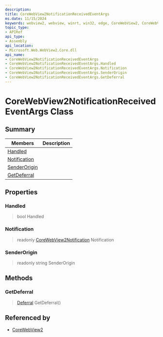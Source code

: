 ```yaml
---
description: 
title: CoreWebView2NotificationReceivedEventArgs
ms.date: 11/15/2024
keywords: webview2, webview, winrt, win32, edge, CoreWebView2, CoreWebView2Controller, browser control, edge html, CoreWebView2NotificationReceivedEventArgs
topic_type:
- APIRef
api_type:
- Assembly
api_location:
- Microsoft.Web.WebView2.Core.dll
api_name:
- CoreWebView2NotificationReceivedEventArgs
- CoreWebView2NotificationReceivedEventArgs.Handled
- CoreWebView2NotificationReceivedEventArgs.Notification
- CoreWebView2NotificationReceivedEventArgs.SenderOrigin
- CoreWebView2NotificationReceivedEventArgs.GetDeferral
---
```


# CoreWebView2NotificationReceivedEventArgs Class



## Summary

Members|Description
--|--
[Handled](#handled) | 
[Notification](#notification) | 
[SenderOrigin](#senderorigin) | 
[GetDeferral](#getdeferral) | 

## Properties

### Handled

>  bool Handled

### Notification

> readonly  [CoreWebView2Notification](corewebview2notification.md) Notification

### SenderOrigin

> readonly  string SenderOrigin



## Methods

### GetDeferral

> [Deferral](/uwp/api/Windows.Foundation.Deferral) GetDeferral()






## Referenced by

- [CoreWebView2](corewebview2.md)
